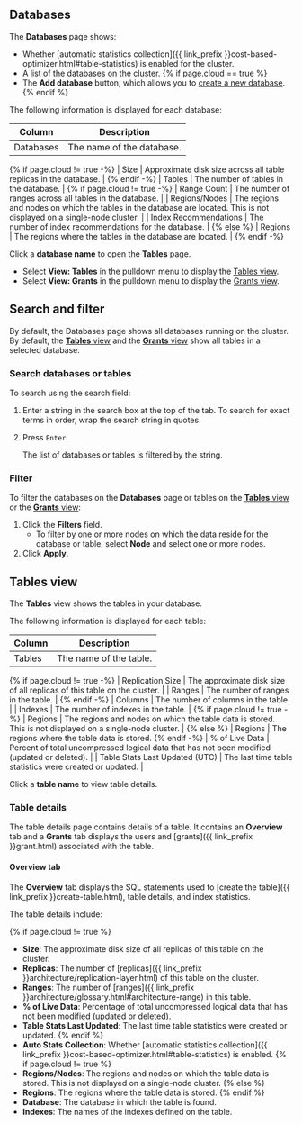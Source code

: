 ## Databases

The **Databases** page shows:

- Whether [automatic statistics collection]({{ link_prefix }}cost-based-optimizer.html#table-statistics) is enabled for the cluster.
- A list of the databases on the cluster.
{% if page.cloud == true %}
- The **Add database** button, which allows you to [create a new database](serverless-cluster-management.html#create-a-database).
{% endif %}

The following information is displayed for each database:

| Column        | Description                                                                                                             |
|---------------|-------------------------------------------------------------------------------------------------------------------------|
| Databases     | The name of the database.                                                                                               |
{% if page.cloud != true  -%}
| Size          | Approximate disk size across all table replicas in the database.                                                        |
{% endif -%}
| Tables        | The number of tables in the database.                                                                                   |
{% if page.cloud != true  -%}
| Range Count   | The number of ranges across all tables in the  database.                                                                |
| Regions/Nodes | The regions and nodes on which the tables in the database are located. This is not displayed on a single-node cluster.  |
| Index Recommendations | The number of index recommendations for the database.                                                           |
{% else %}
| Regions | The regions where the tables in the database are located.  |
{% endif -%}

Click a **database name** to open the **Tables** page.

-  Select **View: Tables** in the pulldown menu to display the [Tables view](#tables-view).
-  Select **View: Grants** in the pulldown menu to display the [Grants view](#grants-view).

## Search and filter

By default, the Databases page shows all databases running on the cluster. By default, the [**Tables** view](#tables-view) and the [**Grants** view](#grants-view) show all tables in a selected database.

### Search databases or tables

To search using the search field:

1. Enter a string in the search box at the top of the tab. To search for exact terms in order, wrap the search string in quotes.
1. Press `Enter`.

    The list of databases or tables is filtered by the string.

### Filter

To filter the databases on the **Databases** page or tables on the [**Tables** view](#tables-view) or the [**Grants** view](#grants-view):

1. Click the **Filters** field.
      - To filter by one or more nodes on which the data reside for the database or table, select **Node** and select one or more nodes.
1. Click **Apply**.

## Tables view

The **Tables** view shows the tables in your database.

The following information is displayed for each table:

| Column                         | Description                                                                                              |
|--------------------------------|----------------------------------------------------------------------------------------------------------|
| Tables                         | The name of the table.                                                                                   |
{% if page.cloud != true -%}
| Replication Size               | The approximate disk size of all replicas of this table on the cluster.                                  |
| Ranges                         | The number of ranges in the table.                                                                       |
{% endif -%}
| Columns                        | The number of columns in the table.                                                                      |
| Indexes                        | The number of indexes in the table.                                                                      |
{% if page.cloud != true -%}
| Regions                        | The regions and nodes on which the table data is stored. This is not displayed on a single-node cluster. |
{% else %}
| Regions                        | The regions where the table data is stored.
{% endif -%}
| % of Live Data                 | Percent of total uncompressed logical data that has not been modified (updated or deleted).              |
| Table Stats Last Updated (UTC) | The last time table statistics were created or updated.   |

Click a **table name** to view table details.

### Table details

The table details page contains details of a table. It contains an **Overview** tab and a **Grants** tab displays the users and [grants]({{ link_prefix }}grant.html) associated with the table.

#### Overview tab

The **Overview** tab displays the SQL statements used to [create the table]({{ link_prefix }}create-table.html), table details, and index statistics.

The table details include:

{% if page.cloud != true %}
- **Size**: The approximate disk size of all replicas of this table on the cluster.
- **Replicas**: The number of [replicas]({{ link_prefix }}architecture/replication-layer.html) of this table on the cluster.
- **Ranges**: The number of [ranges]({{ link_prefix }}architecture/glossary.html#architecture-range) in this table.
- **% of Live Data**: Percentage of total uncompressed logical data that has not been modified (updated or deleted).
- **Table Stats Last Updated**: The last time table statistics were created or updated.
{% endif %}
- **Auto Stats Collection**: Whether [automatic statistics collection]({{ link_prefix }}cost-based-optimizer.html#table-statistics) is enabled.
{% if page.cloud != true %}
- **Regions/Nodes**: The regions and nodes on which the table data is stored. This is not displayed on a single-node cluster.
{% else %}
- **Regions**: The regions where the table data is stored.
{% endif %}
- **Database**: The database in which the table is found.
- **Indexes**: The names of the indexes defined on the table.
